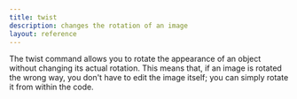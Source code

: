 ```yaml
---
title: twist
description: changes the rotation of an image
layout: reference
---
```


The twist command allows you to rotate the appearance of an object without changing its actual rotation. This means that, if an image is rotated the wrong way, you don't have to edit the image itself; you can simply rotate it from within the code. 

<script type="script">
enterprise = new Sprite
enterprise.wear 'http://i.imgur.com/MNynqth.png'
enterprise.scale .25
</script>
